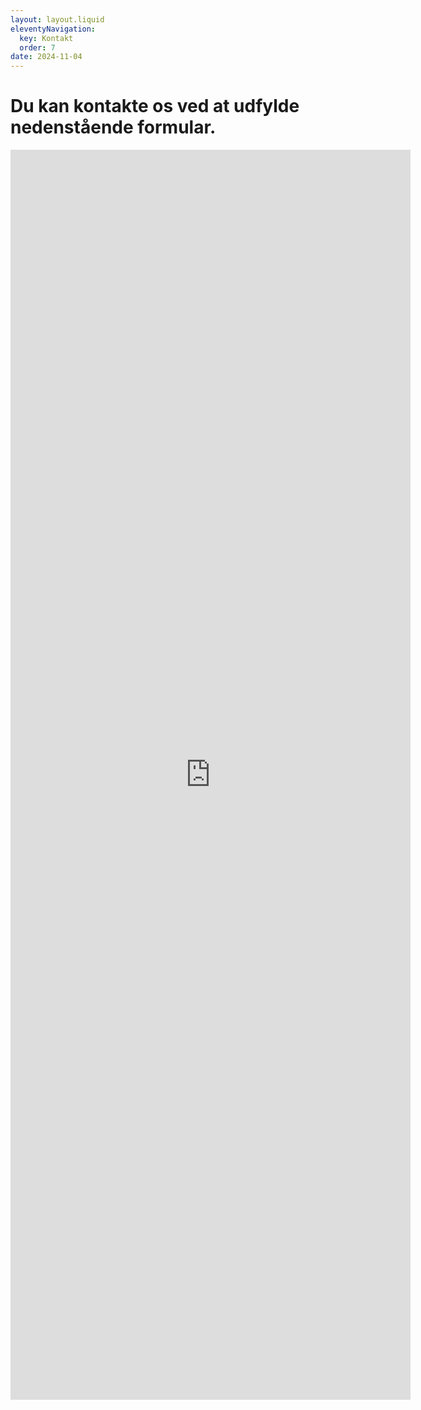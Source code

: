 ```yaml
---
layout: layout.liquid
eleventyNavigation:
  key: Kontakt
  order: 7
date: 2024-11-04
---
```

# Du kan kontakte os ved at udfylde nedenstående formular. #

<iframe src="https://docs.google.com/forms/d/e/1FAIpQLSczgtm9jSLTudPkILOd1k7QAOsXqePh5qpNPTYidfpMlcbpzw/viewform?embedded=true" width="640" height="2000" frameborder="0" marginheight="0" marginwidth="0">Loading…</iframe>
